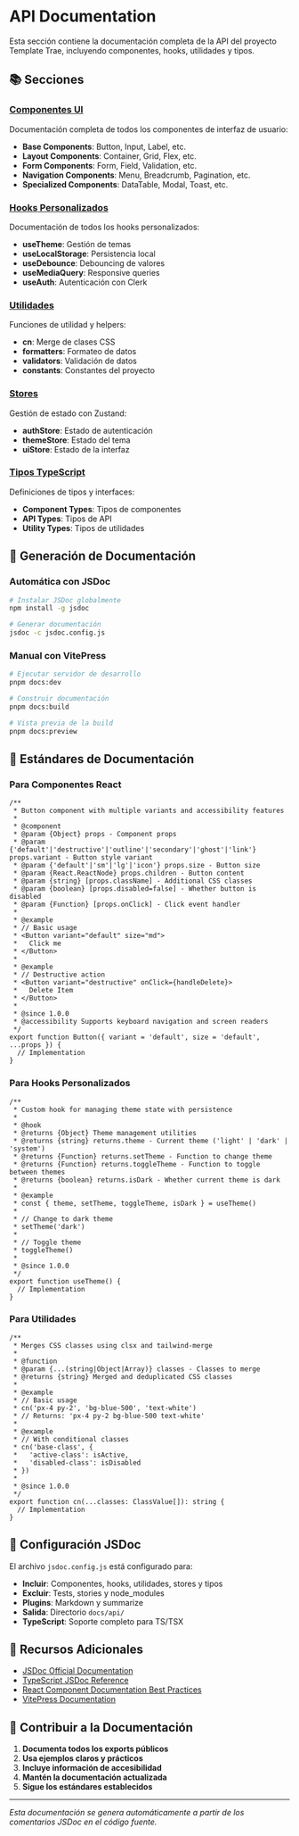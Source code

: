 # API Documentation

Esta sección contiene la documentación completa de la API del proyecto Template Trae, incluyendo componentes, hooks, utilidades y tipos.

## 📚 Secciones

### [Componentes UI](./components/)
Documentación completa de todos los componentes de interfaz de usuario:
- **Base Components**: Button, Input, Label, etc.
- **Layout Components**: Container, Grid, Flex, etc.
- **Form Components**: Form, Field, Validation, etc.
- **Navigation Components**: Menu, Breadcrumb, Pagination, etc.
- **Specialized Components**: DataTable, Modal, Toast, etc.

### [Hooks Personalizados](./hooks/)
Documentación de todos los hooks personalizados:
- **useTheme**: Gestión de temas
- **useLocalStorage**: Persistencia local
- **useDebounce**: Debouncing de valores
- **useMediaQuery**: Responsive queries
- **useAuth**: Autenticación con Clerk

### [Utilidades](./utils/)
Funciones de utilidad y helpers:
- **cn**: Merge de clases CSS
- **formatters**: Formateo de datos
- **validators**: Validación de datos
- **constants**: Constantes del proyecto

### [Stores](./stores/)
Gestión de estado con Zustand:
- **authStore**: Estado de autenticación
- **themeStore**: Estado del tema
- **uiStore**: Estado de la interfaz

### [Tipos TypeScript](./types/)
Definiciones de tipos y interfaces:
- **Component Types**: Tipos de componentes
- **API Types**: Tipos de API
- **Utility Types**: Tipos de utilidades

## 🚀 Generación de Documentación

### Automática con JSDoc

```bash
# Instalar JSDoc globalmente
npm install -g jsdoc

# Generar documentación
jsdoc -c jsdoc.config.js
```

### Manual con VitePress

```bash
# Ejecutar servidor de desarrollo
pnpm docs:dev

# Construir documentación
pnpm docs:build

# Vista previa de la build
pnpm docs:preview
```

## 📝 Estándares de Documentación

### Para Componentes React

```tsx
/**
 * Button component with multiple variants and accessibility features
 * 
 * @component
 * @param {Object} props - Component props
 * @param {'default'|'destructive'|'outline'|'secondary'|'ghost'|'link'} props.variant - Button style variant
 * @param {'default'|'sm'|'lg'|'icon'} props.size - Button size
 * @param {React.ReactNode} props.children - Button content
 * @param {string} [props.className] - Additional CSS classes
 * @param {boolean} [props.disabled=false] - Whether button is disabled
 * @param {Function} [props.onClick] - Click event handler
 * 
 * @example
 * // Basic usage
 * <Button variant="default" size="md">
 *   Click me
 * </Button>
 * 
 * @example
 * // Destructive action
 * <Button variant="destructive" onClick={handleDelete}>
 *   Delete Item
 * </Button>
 * 
 * @since 1.0.0
 * @accessibility Supports keyboard navigation and screen readers
 */
export function Button({ variant = 'default', size = 'default', ...props }) {
  // Implementation
}
```

### Para Hooks Personalizados

```tsx
/**
 * Custom hook for managing theme state with persistence
 * 
 * @hook
 * @returns {Object} Theme management utilities
 * @returns {string} returns.theme - Current theme ('light' | 'dark' | 'system')
 * @returns {Function} returns.setTheme - Function to change theme
 * @returns {Function} returns.toggleTheme - Function to toggle between themes
 * @returns {boolean} returns.isDark - Whether current theme is dark
 * 
 * @example
 * const { theme, setTheme, toggleTheme, isDark } = useTheme()
 * 
 * // Change to dark theme
 * setTheme('dark')
 * 
 * // Toggle theme
 * toggleTheme()
 * 
 * @since 1.0.0
 */
export function useTheme() {
  // Implementation
}
```

### Para Utilidades

```tsx
/**
 * Merges CSS classes using clsx and tailwind-merge
 * 
 * @function
 * @param {...(string|Object|Array)} classes - Classes to merge
 * @returns {string} Merged and deduplicated CSS classes
 * 
 * @example
 * // Basic usage
 * cn('px-4 py-2', 'bg-blue-500', 'text-white')
 * // Returns: 'px-4 py-2 bg-blue-500 text-white'
 * 
 * @example
 * // With conditional classes
 * cn('base-class', {
 *   'active-class': isActive,
 *   'disabled-class': isDisabled
 * })
 * 
 * @since 1.0.0
 */
export function cn(...classes: ClassValue[]): string {
  // Implementation
}
```

## 🔧 Configuración JSDoc

El archivo `jsdoc.config.js` está configurado para:

- **Incluir**: Componentes, hooks, utilidades, stores y tipos
- **Excluir**: Tests, stories y node_modules
- **Plugins**: Markdown y summarize
- **Salida**: Directorio `docs/api/`
- **TypeScript**: Soporte completo para TS/TSX

## 📖 Recursos Adicionales

- [JSDoc Official Documentation](https://jsdoc.app/)
- [TypeScript JSDoc Reference](https://www.typescriptlang.org/docs/handbook/jsdoc-supported-types.html)
- [React Component Documentation Best Practices](https://react-styleguidist.js.org/docs/documenting/)
- [VitePress Documentation](https://vitepress.dev/)

## 🤝 Contribuir a la Documentación

1. **Documenta todos los exports públicos**
2. **Usa ejemplos claros y prácticos**
3. **Incluye información de accesibilidad**
4. **Mantén la documentación actualizada**
5. **Sigue los estándares establecidos**

---

*Esta documentación se genera automáticamente a partir de los comentarios JSDoc en el código fuente.*